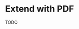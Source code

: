 # Extend with PDF

<!--
https://github.com/qwiz-app/qwiz/blob/main/apps/backend/src/resources/pdf/pdf.controller.ts
https://github.com/Dudrie/Tutor-Management-System/blob/main/server/src/module/pdf/subservices/PDFGenerator.attendance.ts
https://github.com/BonApp12/BonApp/blob/develop/packages/backend/src/pdf/pdf.module.ts
-->

TODO
